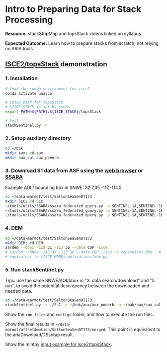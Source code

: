 # Intro to Preparing Data for Stack Processing

**Resource:** stackStripMap and topsStack videos linked on syllabus

**Expected Outcome:** Learn how to prepare stacks from scratch, not relying on ARIA tools.  

## [ISCE2/topsStack](https://github.com/isce-framework/isce2/blob/main/contrib/stack/topsStack/README.md) demonstration

### 1. Installation

```bash
# load the conda environment for isce2
conda activate unavco

# setup path for topsStack
# $ISCE_STACK is set by conda
export PATH=${PATH}:${ISCE_STACK}/topsStack

# test
stackSentinel.py -h
```

### 2. Setup auxliary directory

```bash
cd ~/bak
mkdir aux; cd aux
mkdir aux_cal aux_poeorb
```

### 3. Download S1 data from ASF using the [web browser](https://search.asf.alaska.edu/#/) or [SSARA](https://www.unavco.org/gitlab/unavco_public/ssara_client)

Example AOI / bounding box in SNWE: 32.7,35,-117,-114.5

```bash
cd ~/data-marmot/test/SaltonSeaSenDT173
mkdir SLC; cd SLC
~/tools/utils/SSARA/ssara_federated_query.py -p SENTINEL-1A,SENTINEL-1B -r 173 -b '32.7,35,-117,-114.5' --print
~/tools/utils/SSARA/ssara_federated_query.py -p SENTINEL-1A,SENTINEL-1B -r 173 -b '32.7,35,-117,-114.5' --kml
~/tools/utils/SSARA/ssara_federated_query.py -p SENTINEL-1A,SENTINEL-1B -r 173 -b '32.7,35,-117,-114.5' --download --parallel=4
```

### 4. DEM

```bash
cd ~/data-marmot/test/SaltonSeaSenDT173
mkdir DEM; cd DEM
sardem --bbox -118 31 -113 36 --data COP -isce
# sardem --bbox -118 31 -113 36 --data COP -isce -o copernicus.dem   # pre-stage
# equivalent to $ISCE_HOME/applications/dem.py
```

### 5. Run stackSentinel.py

Tips: use the same SNWE/AOI/bbox in "3. data search/download" and "5. run", to avoid the potential descrepency between the downloaded and needed data.

```bash
cd ~/data-marmot/test/SaltonSeaSenDT173
stackSentinel.py -s ./SLC -o ~/bak/aux/aux_poeorb -a ~/bak/aux/aux_cal --dem ./DEM/copernicus.dem --coregistration geometry -n '1 2 3' --bbox '32.7 35 -117 -114.5' -W interferogram -c 3 --azimuth_looks 5 --range_looks 15 -f 0.5 -u snaphu
```

Show the `run_files` and `configs` folder, and how to execute the run files.

Show the final results in `~/data-marmot/offset4motion/SaltonSeaSenDT173/merged`. This point is equivalent to the ariaDownload/TSsetup result.

Show the mintpy [input example for isce2/topsStack](https://mintpy.readthedocs.io/en/latest/dir_structure/#isce_topsstack).
